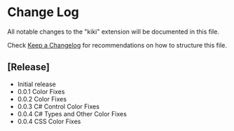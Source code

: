 # Change Log

All notable changes to the "kiki" extension will be documented in this file.

Check [Keep a Changelog](http://keepachangelog.com/) for recommendations on how to structure this file.

## [Release]

- Initial release
- 0.0.1 Color Fixes
- 0.0.2 Color Fixes
- 0.0.3 C# Control Color Fixes
- 0.0.4 C# Types and Other Color Fixes
- 0.0.4 CSS Color Fixes